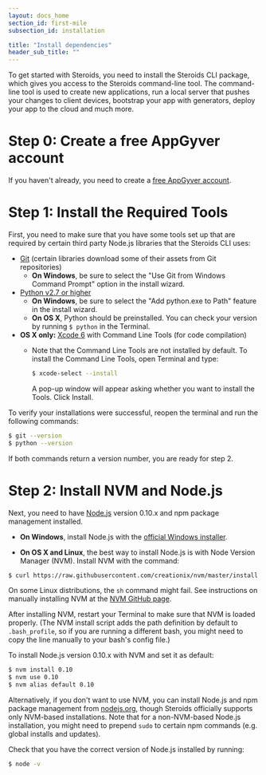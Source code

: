 ```yaml
---
layout: docs_home
section_id: first-mile
subsection_id: installation

title: "Install dependencies"
header_sub_title: ""
---
```


To get started with Steroids, you need to install the Steroids CLI package, which gives you access to the Steroids command-line tool. The command-line tool is used to create new applications, run a local server that pushes your changes to client devices, bootstrap your app with generators, deploy your app to the cloud and much more.

# Step 0: Create a free AppGyver account

If you haven't already, you need to create a [free AppGyver account](http://accounts.appgyver.com/users/sign_up).

# Step 1: Install the Required Tools

First, you need to make sure that you have some tools set up that are required by certain third party Node.js libraries that the Steroids CLI uses:

- [Git](http://git-scm.com/) (certain libraries download some of their assets from Git repositories)
  - __On Windows__, be sure to select the "Use Git from Windows Command Prompt" option in the install wizard.
- [Python v2.7 or higher](http://www.python.org/)
  -   __On Windows__, be sure to select the "Add python.exe to Path" feature in the install wizard.
  -   __On OS X__, Python should be preinstalled. You can check your version by running `$ python` in the Terminal.
- __OS X only:__ [Xcode 6](https://developer.apple.com/xcode/) with Command Line Tools (for code compilation)
  - Note that the Command Line Tools are not installed by default. To install the Command Line Tools, open Terminal and type:

      ```bash
      $ xcode-select --install
      ```
      A pop-up window will appear asking whether you want to install the Tools. Click Install.

To verify your installations were successful, reopen the terminal and run the following commands:

```bash
$ git --version
$ python --version
```

If both commands return a version number, you are ready for step 2.

# Step 2: Install NVM and Node.js

Next, you need to have [Node.js](http://nodejs.org) version 0.10.x and npm package management installed.

- __On Windows__, install Node.js with the [official Windows installer](http://nodejs.org/download/).

- __On OS X and Linux__, the best way to install Node.js is with Node Version Manager (NVM). Install NVM with the command:

```bash
$ curl https://raw.githubusercontent.com/creationix/nvm/master/install.sh | sh
```
On some Linux distributions, the `sh` command might fail. See instructions on manually installing NVM at the [NVM GitHub page](https://github.com/creationix/nvm#manual-install).

After installing NVM, restart your Terminal to make sure that NVM is loaded properly. (The NVM install script adds the path definition by default to `.bash_profile`, so if you are running a different bash, you might need to copy the line manually to your bash's config file.)

To install Node.js version 0.10.x with NVM and set it as default:

```bash
$ nvm install 0.10
$ nvm use 0.10
$ nvm alias default 0.10
```

Alternatively, if you don't want to use NVM, you can install Node.js and npm package management from [nodejs.org](http://nodejs.org/), though Steroids officially supports only NVM-based installations. Note that for a non-NVM-based Node.js installation, you might need to prepend `sudo` to certain npm commands (e.g. global installs and updates).

Check that you have the correct version of Node.js installed by running:

```bash
$ node -v
```
